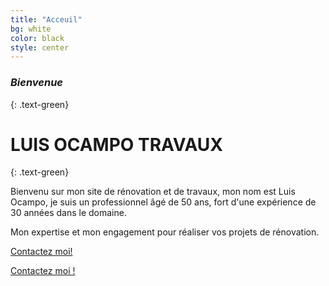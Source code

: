 ```yaml
---
title: "Acceuil"
bg: white
color: black
style: center
---
```


### *Bienvenue*
{: .text-green}

<span class="fa-stack subtlecircle" style="font-size:100px; background:rgba(255,166,0,0.1)">
  <i class="fa fa-circle fa-stack-2x text-white"></i>
  <i class="fa fa-building-o fa-stack-1x text-orange"></i>
</span>

# LUIS OCAMPO TRAVAUX
{: .text-green}

Bienvenu sur mon site de rénovation et de travaux, mon nom est Luis Ocampo, je suis un professionnel âgé de 50 ans, fort d'une expérience de 30 années dans le domaine.

Mon expertise et mon engagement pour réaliser vos projets de rénovation.

[Contactez moi!](luis.ocampo@gmail.cccooommm)

<span id="forkongithub">
  <a href="{{ site.source_link }}" class="bg-blue">
    Contactez moi !
  </a>
</span>
